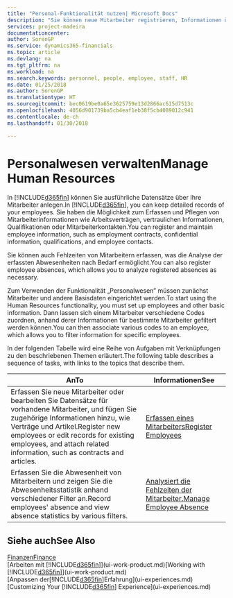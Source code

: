 ```yaml
---
title: "Personal-Funktionalität nutzen| Microsoft Docs"
description: "Sie können neue Mitarbeiter registrieren, Informationen über bestehende Mitarbeiter bearbeiten und Fehlzeiten aufzeichnen und analysieren."
services: project-madeira
documentationcenter: 
author: SorenGP
ms.service: dynamics365-financials
ms.topic: article
ms.devlang: na
ms.tgt_pltfrm: na
ms.workload: na
ms.search.keywords: personnel, people, employee, staff, HR
ms.date: 01/25/2018
ms.author: SorenGP
ms.translationtype: HT
ms.sourcegitcommit: bec0619be0a65e3625759e13d2866ac615d7513c
ms.openlocfilehash: 4056d901739ba5cb4eaf1eb38f5cb4089012c941
ms.contentlocale: de-ch
ms.lasthandoff: 01/30/2018

---
```

# <a name="manage-human-resources"></a><span data-ttu-id="a04b0-103">Personalwesen verwalten</span><span class="sxs-lookup"><span data-stu-id="a04b0-103">Manage Human Resources</span></span>
<span data-ttu-id="a04b0-104">In [!INCLUDE[d365fin](includes/d365fin_md.md)] können Sie ausführliche Datensätze über Ihre Mitarbeiter anlegen.</span><span class="sxs-lookup"><span data-stu-id="a04b0-104">In [!INCLUDE[d365fin](includes/d365fin_md.md)], you can keep detailed records of your employees.</span></span> <span data-ttu-id="a04b0-105">Sie haben die Möglichkeit zum Erfassen und Pflegen von Mitarbeiterinformationen wie Arbeitsverträgen, vertraulichen Informationen, Qualifikationen oder Mitarbeiterkontakten.</span><span class="sxs-lookup"><span data-stu-id="a04b0-105">You can register and maintain employee information, such as employment contracts, confidential information, qualifications, and employee contacts.</span></span>

<span data-ttu-id="a04b0-106">Sie können auch Fehlzeiten von Mitarbeitern erfassen, was die Analyse der erfassten Abwesenheiten nach Bedarf ermöglicht.</span><span class="sxs-lookup"><span data-stu-id="a04b0-106">You can also register employee absences, which allows you to analyze registered absences as necessary.</span></span>

<span data-ttu-id="a04b0-107">Zum Verwenden der Funktionalität „Personalwesen” müssen zunächst Mitarbeiter und andere Basisdaten eingerichtet werden.</span><span class="sxs-lookup"><span data-stu-id="a04b0-107">To start using the Human Resources functionality, you must set up employees and other basic information.</span></span> <span data-ttu-id="a04b0-108">Dann lassen sich einem Mitarbeiter verschiedene Codes zuordnen, anhand derer Informationen für bestimmte Mitarbeiter gefiltert werden können.</span><span class="sxs-lookup"><span data-stu-id="a04b0-108">You can then associate various codes to an employee, which allows you to filter information for specific employees.</span></span>

<span data-ttu-id="a04b0-109">In der folgenden Tabelle wird eine Reihe von Aufgaben mit Verknüpfungen zu den beschriebenen Themen erläutert.</span><span class="sxs-lookup"><span data-stu-id="a04b0-109">The following table describes a sequence of tasks, with links to the topics that describe them.</span></span>

| <span data-ttu-id="a04b0-110">An</span><span class="sxs-lookup"><span data-stu-id="a04b0-110">To</span></span> | <span data-ttu-id="a04b0-111">Informationen</span><span class="sxs-lookup"><span data-stu-id="a04b0-111">See</span></span> |
| --- | --- |
| <span data-ttu-id="a04b0-112">Erfassen Sie neue Mitarbeiter oder bearbeiten Sie Datensätze für vorhandene Mitarbeiter, und fügen Sie zugehörige Informationen hinzu, wie Verträge und Artikel.</span><span class="sxs-lookup"><span data-stu-id="a04b0-112">Register new employees or edit records for existing employees, and attach related information, such as contracts and articles.</span></span> |[<span data-ttu-id="a04b0-113">Erfassen eines Mitarbeiters</span><span class="sxs-lookup"><span data-stu-id="a04b0-113">Register Employees</span></span>](hr-how-register-employees.md) |
| <span data-ttu-id="a04b0-114">Erfassen Sie die Abwesenheit von Mitarbeitern und zeigen Sie die Abwesenheitsstatistik anhand verschiedener Filter an.</span><span class="sxs-lookup"><span data-stu-id="a04b0-114">Record employees' absence and view absence statistics by various filters.</span></span> |[<span data-ttu-id="a04b0-115">Analysiert die Fehlzeiten der Mitarbeiter.</span><span class="sxs-lookup"><span data-stu-id="a04b0-115">Manage Employee Absence</span></span>](hr-how-manage-absence.md) |

## <a name="see-also"></a><span data-ttu-id="a04b0-116">Siehe auch</span><span class="sxs-lookup"><span data-stu-id="a04b0-116">See Also</span></span>
[<span data-ttu-id="a04b0-117">Finanzen</span><span class="sxs-lookup"><span data-stu-id="a04b0-117">Finance</span></span>](finance.md)  
<span data-ttu-id="a04b0-118">[Arbeiten mit [!INCLUDE[d365fin](includes/d365fin_md.md)]](ui-work-product.md)</span><span class="sxs-lookup"><span data-stu-id="a04b0-118">[Working with [!INCLUDE[d365fin](includes/d365fin_md.md)]](ui-work-product.md)</span></span>  
<span data-ttu-id="a04b0-119">[Anpassen der[!INCLUDE[d365fin](includes/d365fin_md.md)]Erfahrung](ui-experiences.md)</span><span class="sxs-lookup"><span data-stu-id="a04b0-119">[Customizing Your [!INCLUDE[d365fin](includes/d365fin_md.md)] Experience](ui-experiences.md)</span></span>        

